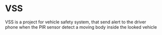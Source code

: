 # VSS
VSS is a project for vehicle safety system, that send alert to the driver phone when the PIR sensor detect a moving body inside the looked vehicle
